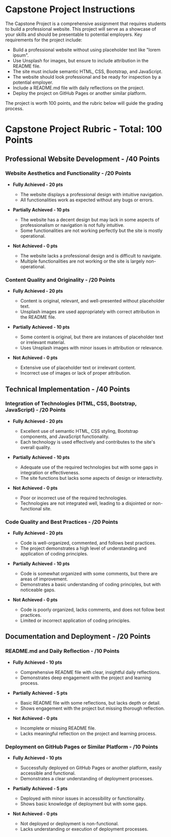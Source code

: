 # Capstone Project Instructions

The Capstone Project is a comprehensive assignment that requires students to build a professional website. This project will serve as a showcase of your skills and should be presentable to potential employers. Key requirements for the project include:

- Build a professional website without using placeholder text like "lorem ipsum".
- Use Unsplash for images, but ensure to include attribution in the README file.
- The site must include semantic HTML, CSS, Bootstrap, and JavaScript.
- The website should look professional and be ready for inspection by a potential employer.
- Include a README.md file with daily reflections on the project.
- Deploy the project on GitHub Pages or another similar platform.

The project is worth 100 points, and the rubric below will guide the grading process.

# Capstone Project Rubric - Total: 100 Points

## Professional Website Development - /40 Points

### Website Aesthetics and Functionality - /20 Points

- **Fully Achieved - 20 pts**

  - The website displays a professional design with intuitive navigation.
  - All functionalities work as expected without any bugs or errors.

- **Partially Achieved - 10 pts**

  - The website has a decent design but may lack in some aspects of professionalism or navigation is not fully intuitive.
  - Some functionalities are not working perfectly but the site is mostly operational.

- **Not Achieved - 0 pts**
  - The website lacks a professional design and is difficult to navigate.
  - Multiple functionalities are not working or the site is largely non-operational.

### Content Quality and Originality - /20 Points

- **Fully Achieved - 20 pts**

  - Content is original, relevant, and well-presented without placeholder text.
  - Unsplash images are used appropriately with correct attribution in the README file.

- **Partially Achieved - 10 pts**

  - Some content is original, but there are instances of placeholder text or irrelevant material.
  - Uses Unsplash images with minor issues in attribution or relevance.

- **Not Achieved - 0 pts**
  - Extensive use of placeholder text or irrelevant content.
  - Incorrect use of images or lack of proper attribution.

## Technical Implementation - /40 Points

### Integration of Technologies (HTML, CSS, Bootstrap, JavaScript) - /20 Points

- **Fully Achieved - 20 pts**

  - Excellent use of semantic HTML, CSS styling, Bootstrap components, and JavaScript functionality.
  - Each technology is used effectively and contributes to the site's overall quality.

- **Partially Achieved - 10 pts**

  - Adequate use of the required technologies but with some gaps in integration or effectiveness.
  - The site functions but lacks some aspects of design or interactivity.

- **Not Achieved - 0 pts**
  - Poor or incorrect use of the required technologies.
  - Technologies are not integrated well, leading to a disjointed or non-functional site.

### Code Quality and Best Practices - /20 Points

- **Fully Achieved - 20 pts**

  - Code is well-organized, commented, and follows best practices.
  - The project demonstrates a high level of understanding and application of coding principles.

- **Partially Achieved - 10 pts**

  - Code is somewhat organized with some comments, but there are areas of improvement.
  - Demonstrates a basic understanding of coding principles, but with noticeable gaps.

- **Not Achieved - 0 pts**
  - Code is poorly organized, lacks comments, and does not follow best practices.
  - Limited or incorrect application of coding principles.

## Documentation and Deployment - /20 Points

### README.md and Daily Reflection - /10 Points

- **Fully Achieved - 10 pts**

  - Comprehensive README file with clear, insightful daily reflections.
  - Demonstrates deep engagement with the project and learning process.

- **Partially Achieved - 5 pts**

  - Basic README file with some reflections, but lacks depth or detail.
  - Shows engagement with the project but missing thorough reflection.

- **Not Achieved - 0 pts**
  - Incomplete or missing README file.
  - Lacks meaningful reflection on the project and learning process.

### Deployment on GitHub Pages or Similar Platform - /10 Points

- **Fully Achieved - 10 pts**

  - Successfully deployed on GitHub Pages or another platform, easily accessible and functional.
  - Demonstrates a clear understanding of deployment processes.

- **Partially Achieved - 5 pts**

  - Deployed with minor issues in accessibility or functionality.
  - Shows basic knowledge of deployment but with some gaps.

- **Not Achieved - 0 pts**
  - Not deployed or deployment is non-functional.
  - Lacks understanding or execution of deployment processes.
